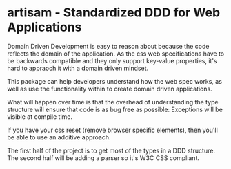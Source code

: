 # artisam - Standardized DDD for Web Applications

Domain Driven Development is easy to reason about because the code reflects the domain of the application. As the css web specifications have to be backwards compatible and they only support key-value properties, it's hard to appraoch it with a domain driven mindset.

This package can help developers understand how the web spec works, as well as use the functionality within to create domain driven applications.

What will happen over time is that the overhead of understanding the type structure will ensure that code is as bug free as possible: Exceptions will be visible at compile time.

If you have your css reset (remove browser specific elements), then you'll be able to use an additive approach.

The first half of the project is to get most of the types in a DDD structure. The second half will be adding a parser so it's W3C CSS compliant.
